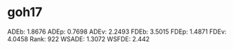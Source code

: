 # goh17

ADEb: 1.8676
ADEp: 0.7698
ADEv: 2.2493
FDEb: 3.5015
FDEp: 1.4871
FDEv: 4.0458
Rank: 922
WSADE: 1.3072
WSFDE: 2.442